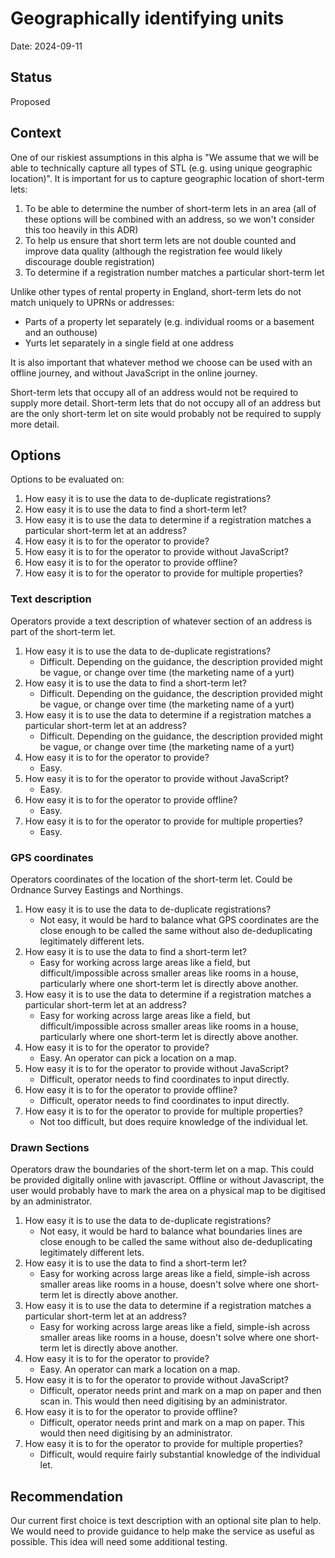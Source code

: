 # Geographically identifying units
Date: 2024-09-11

## Status

Proposed

## Context

One of our riskiest assumptions in this alpha is "We assume that we will be able to technically capture all types of STL (e.g. using unique geographic location)". It is important for us to capture geographic location of short-term lets:
1. To be able to determine the number of short-term lets in an area (all of these options will be combined with an address, so we won't consider this too heavily in this ADR)
2. To help us ensure that short term lets are not double counted and improve data quality (although the registration fee would likely discourage double registration)
3. To determine if a registration number matches a particular short-term let

Unlike other types of rental property in England, short-term lets do not match uniquely to UPRNs or addresses:
- Parts of a property let separately (e.g. individual rooms or a basement and an outhouse)
- Yurts let separately in a single field at one address

It is also important that whatever method we choose can be used with an offline journey, and without JavaScript in the online journey.

Short-term lets that occupy all of an address would not be required to supply more detail. Short-term lets that do not occupy all of an address but are the only short-term let on site would probably not be required to supply more detail. 

## Options

Options to be evaluated on:
1. How easy it is to use the data to de-duplicate registrations?
2. How easy it is to use the data to find a short-term let?
3. How easy it is to use the data to determine if a registration matches a particular short-term let at an address?
4. How easy it is to for the operator to provide?
5. How easy it is to for the operator to provide without JavaScript?
6. How easy it is to for the operator to provide offline?
7. How easy it is to for the operator to provide for multiple properties?


### Text description

Operators provide a text description of whatever section of an address is part of the short-term let.

1. How easy it is to use the data to de-duplicate registrations?
   - Difficult. Depending on the guidance, the description provided might be vague, or change over time (the marketing name of a yurt) 
2. How easy it is to use the data to find a short-term let?
   - Difficult. Depending on the guidance, the description provided might be vague, or change over time (the marketing name of a yurt) 
3. How easy it is to use the data to determine if a registration matches a particular short-term let at an address?
   - Difficult. Depending on the guidance, the description provided might be vague, or change over time (the marketing name of a yurt) 
4. How easy it is to for the operator to provide?
   - Easy. 
5. How easy it is to for the operator to provide without JavaScript?
   - Easy. 
6. How easy it is to for the operator to provide offline?
   - Easy. 
7. How easy it is to for the operator to provide for multiple properties?
   - Easy. 


### GPS coordinates

Operators coordinates of the location of the short-term let. Could be Ordnance Survey Eastings and Northings.

1. How easy it is to use the data to de-duplicate registrations?
   - Not easy, it would be hard to balance what GPS coordinates are the close enough to be called the same without also de-deduplicating legitimately different lets. 
2. How easy it is to use the data to find a short-term let?
   - Easy for working across large areas like a field, but difficult/impossible across smaller areas like rooms in a house, particularly where one short-term let is directly above another.
3. How easy it is to use the data to determine if a registration matches a particular short-term let at an address?
   - Easy for working across large areas like a field, but difficult/impossible across smaller areas like rooms in a house, particularly where one short-term let is directly above another.
4. How easy it is to for the operator to provide?
   - Easy. An operator can pick a location on a map.
5. How easy it is to for the operator to provide without JavaScript?
   - Difficult, operator needs to find coordinates to input directly.
6. How easy it is to for the operator to provide offline?
   - Difficult, operator needs to find coordinates to input directly.
7. How easy it is to for the operator to provide for multiple properties?
   - Not too difficult, but does require knowledge of the individual let.

### Drawn Sections

Operators draw the boundaries of the short-term let on a map. This could be provided digitally online with javascript. Offline or without Javascript, the user would probably have to mark the area on a physical map to be digitised by an administrator. 

1. How easy it is to use the data to de-duplicate registrations?
   - Not easy, it would be hard to balance what boundaries lines are close enough to be called the same without also de-deduplicating legitimately different lets. 
2. How easy it is to use the data to find a short-term let?
   - Easy for working across large areas like a field, simple-ish across smaller areas like rooms in a house, doesn't solve where one short-term let is directly above another.
3. How easy it is to use the data to determine if a registration matches a particular short-term let at an address?
   - Easy for working across large areas like a field, simple-ish across smaller areas like rooms in a house, doesn't solve where one short-term let is directly above another.
4. How easy it is to for the operator to provide?
   - Easy. An operator can mark a location on a map.
5. How easy it is to for the operator to provide without JavaScript?
   - Difficult, operator needs print and mark on a map on paper and then scan in. This would then need digitising by an administrator.
6. How easy it is to for the operator to provide offline?
   - Difficult, operator needs print and mark on a map on paper. This would then need digitising by an administrator.
7. How easy it is to for the operator to provide for multiple properties?
   - Difficult, would require fairly substantial knowledge of the individual let.

## Recommendation

Our current first choice is text description with an optional site plan to help. We would need to provide guidance to help make the service as useful as possible. This idea will need some additional testing.
